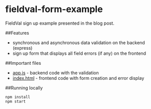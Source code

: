 # fieldval-form-example

FieldVal sign up example presented in the blog post. 

##Features
* synchronous and asynchronous data validation on the backend (express)
* sign up form that displays all field errors (if any) on the frontend

##Important files
* [app.js](app.js) - backend code with the validation
* [index.html](public/index.html) - frontend code with form creation and error display

##Running locally
```
npm install
npm start
```
